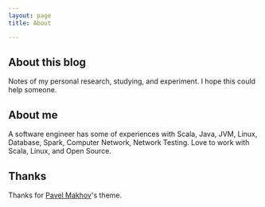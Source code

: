 ```yaml
---
layout: page 
title: About

---
```


## About this blog

Notes of my personal research, studying, and experiment. I hope this could help someone.

## About me

A software engineer has some of experiences with Scala, Java, JVM, Linux, Database, Spark, Computer Network, Network Testing. Love to work with Scala, Linux, and Open Source.

## Thanks

Thanks for [Pavel Makhov](http://pavelmakhov.com/)'s theme.
